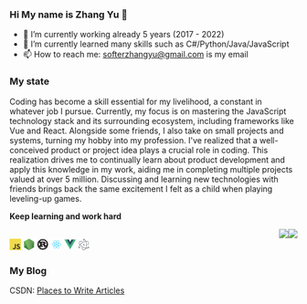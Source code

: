 ### Hi My name is Zhang Yu 👋

- 🔭 I’m currently working already 5 years (2017 - 2022)
- 🌱 I’m currently learned many skills such as C#/Python/Java/JavaScript
- 📫 How to reach me: softerzhangyu@gmail.com is my email

### My state

Coding has become a skill essential for my livelihood, a constant in whatever job I pursue. Currently, my focus is on mastering the JavaScript technology stack and its surrounding ecosystem, including frameworks like Vue and React. Alongside some friends, I also take on small projects and systems, turning my hobby into my profession. I've realized that a well-conceived product or project idea plays a crucial role in coding. This realization drives me to continually learn about product development and apply this knowledge in my work, aiding me in completing multiple projects valued at over 5 million. Discussing and learning new technologies with friends brings back the same excitement I felt as a child when playing leveling-up games.<br/>

<b>Keep learning and work hard</b>

<a href="https://github.com/fanyikoukouchi#gh-light-mode-only">
  <img align="right" src="https://github-readme-stats.vercel.app/api?username=fanyikoukouchi&show_icons=true&icon_color=805AD5&text_color=718096&bg_color=ffffff#gh-light-mode-only" />
</a>

<a href="https://github.com/fanyikoukouchi#gh-dark-mode-only">
  <img align="right" src="https://github-readme-stats.vercel.app/api?username=fanyikoukouchi&show_icons=true&theme=vue-dark&border_color=42b973#gh-dark-mode-only" />
</a>

<br/>
<code><img height="20" src="https://raw.githubusercontent.com/github/explore/80688e429a7d4ef2fca1e82350fe8e3517d3494d/topics/javascript/javascript.png"></code>
<code><img height="20" src="https://raw.githubusercontent.com/github/explore/80688e429a7d4ef2fca1e82350fe8e3517d3494d/topics/nodejs/nodejs.png"></code> 
<code><img height="20" src="https://raw.githubusercontent.com/github/explore/80688e429a7d4ef2fca1e82350fe8e3517d3494d/topics/rust/rust.png"></code>
<code><img height="20" src="https://raw.githubusercontent.com/github/explore/80688e429a7d4ef2fca1e82350fe8e3517d3494d/topics/react/react.png"></code>
<code><img height="20" src="https://raw.githubusercontent.com/github/explore/80688e429a7d4ef2fca1e82350fe8e3517d3494d/topics/vue/vue.png"></code>
<code><img height="20" src="https://raw.githubusercontent.com/github/explore/80688e429a7d4ef2fca1e82350fe8e3517d3494d/topics/electron/electron.png"></code>

### My Blog
CSDN: <a href="https://blog.csdn.net/weixin_36662706">Places to Write Articles</a>
